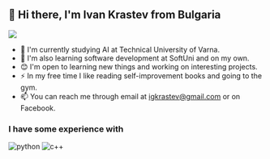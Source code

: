## 👋 Hi there, I'm Ivan Krastev from Bulgaria
![](https://komarev.com/ghpvc/?username=IvanKrstv&color=green)

- 🏫 I'm currently studying AI at Technical University of Varna.
- 🌱 I'm also learning software development at SoftUni and on my own.
- 😊 I'm open to learning new things and working on interesting projects.
- ⚡ In my free time I like reading self-improvement books and going to the gym.
- 📫 You can reach me through email at igkrastev@gmail.com or on Facebook.

<h3>I have some experience with</h3>
<p>
 <img alt="python" src="https://img.shields.io/badge/Python-dodgerblue?style=flat&logo=python&logoColor=yellow" />
 <img alt="c++" src="https://img.shields.io/badge/C%2B%2B-mediumslateblue?style=flat&logo=cplusplus&logoColor=royalblue" />
</p>
